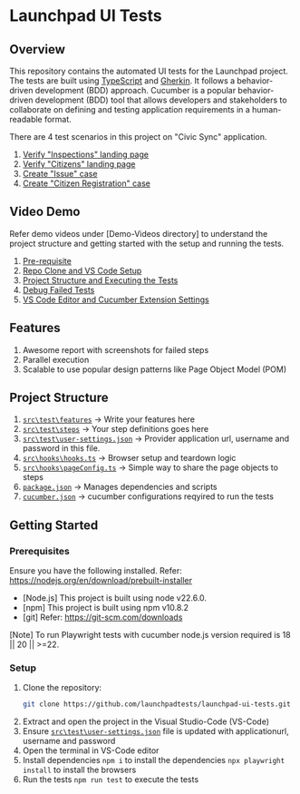 # Launchpad UI Tests

## Overview
This repository contains the automated UI tests for the Launchpad project. The tests are built using [TypeScript](https://www.typescriptlang.org/) and [Gherkin](https://cucumber.io/docs/gherkin/). It follows a behavior-driven development (BDD) approach. Cucumber is a popular behavior-driven development (BDD) tool that allows developers and stakeholders to collaborate on defining and testing application requirements in a human-readable format.

There are 4 test scenarios in this project on "Civic Sync" application.
1. [Verify "Inspections" landing page](src/test/features/landingPages.feature)
2. [Verify "Citizens" landing page](src/test/features/landingPages.feature)
3. [Create "Issue" case](src/test/features/issue.feature)
4. [Create "Citizen Registration" case](src/test/features/citizenCase.feature)

## Video Demo
Refer demo videos under [Demo-Videos directory] to understand the project structure and getting started with the setup and running the tests.

1. [Pre-requisite](Demo-Videos/1.%20Pre-requisite.mp4) 
2. [Repo Clone and VS Code Setup](Demo-Videos/2.%20Repo%20Clone%20and%20VS%20Code%20Setup.mp4)
3. [Project Structure and Executing the Tests](Demo-Videos/3.%20Project%20Structure%20and%20Executing%20the%20Tests.mp4)
4. [Debug Failed Tests](Demo-Videos/4.%20Debug%20Failed%20Tests.mp4)
5. [VS Code Editor and Cucumber Extension Settings](Demo-Videos/5.%20VS%20Code%20Editor%20and%20Cucumber%20Extension%20Settings.mp4)

## Features

1. Awesome report with screenshots for failed steps
2. Parallel execution
3. Scalable to use popular design patterns like Page Object Model (POM) 

## Project Structure
1. [`src\test\features`](src/test/features/) -> Write your features here
2. [`src\test\steps`](src/test/steps/) -> Your step definitions goes here
3. [`src\test\user-settings.json`](src/test/user-settings.json) -> Provider application url, username and password in this file.
4. [`src\hooks\hooks.ts`](src/hooks/hooks.ts) -> Browser setup and teardown logic
5. [`src\hooks\pageConfig.ts`](src/hooks/pageConfig.ts) -> Simple way to share the page objects to steps
6. [`package.json`](package.json) -> Manages dependencies and scripts
7. [`cucumber.json`](cucumber.json) -> cucumber configurations reqyired to run the tests

## Getting Started

### Prerequisites
Ensure you have the following installed. Refer: https://nodejs.org/en/download/prebuilt-installer
- [Node.js] This project is built using node v22.6.0. 
- [npm] This project is built using npm v10.8.2 
- [git] Refer: https://git-scm.com/downloads

[Note] To run Playwright tests with cucumber node.js version required is 18 || 20 || >=22.

### Setup
1. Clone the repository:
   ```bash
   git clone https://github.com/launchpadtests/launchpad-ui-tests.git

2. Extract and open the project in the Visual Studio-Code (VS-Code)
3. Ensure [`src\test\user-settings.json`](src/test/user-settings.json) file is updated with applicationurl, username and password
4. Open the terminal in VS-Code editor
5. Install dependencies
    `npm i` to install the dependencies
    `npx playwright install` to install the browsers    
6. Run the tests 
    `npm run test` to execute the tests